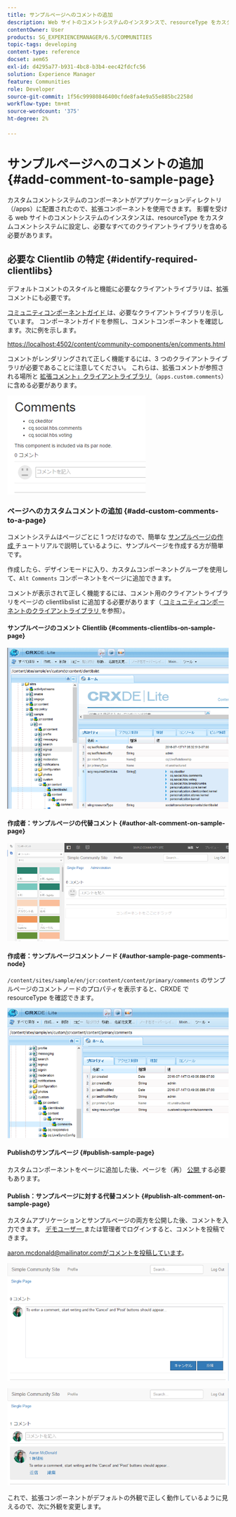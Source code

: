 ```yaml
---
title: サンプルページへのコメントの追加
description: Web サイトのコメントシステムのインスタンスで、resourceType をカスタムコメントシステムに設定し、必要なすべてのクライアントライブラリを含める方法について説明します。
contentOwner: User
products: SG_EXPERIENCEMANAGER/6.5/COMMUNITIES
topic-tags: developing
content-type: reference
docset: aem65
exl-id: d4295a77-b931-4bc8-b3b4-eec42fdcfc56
solution: Experience Manager
feature: Communities
role: Developer
source-git-commit: 1f56c99980846400cfde8fa4e9a55e885bc2258d
workflow-type: tm+mt
source-wordcount: '375'
ht-degree: 2%

---
```


# サンプルページへのコメントの追加  {#add-comment-to-sample-page}

カスタムコメントシステムのコンポーネントがアプリケーションディレクトリ（/apps）に配置されたので、拡張コンポーネントを使用できます。 影響を受ける web サイトのコメントシステムのインスタンスは、resourceType をカスタムコメントシステムに設定し、必要なすべてのクライアントライブラリを含める必要があります。

## 必要な Clientlib の特定 {#identify-required-clientlibs}

デフォルトコメントのスタイルと機能に必要なクライアントライブラリは、拡張コメントにも必要です。

[ コミュニティコンポーネントガイド ](/help/communities/components-guide.md) は、必要なクライアントライブラリを示しています。 コンポーネントガイドを参照し、コメントコンポーネントを確認します。次に例を示します。

[https://localhost:4502/content/community-components/en/comments.html](https://localhost:4502/content/community-components/en/comments.html)

コメントがレンダリングされて正しく機能するには、3 つのクライアントライブラリが必要であることに注意してください。 これらは、拡張コメントが参照される場所と [ 拡張コメント」クライアントライブラリ ](/help/communities/extend-create-components.md#create-a-client-library-folder) （`apps.custom.comments`）に含める必要があります。

![comments-component1](assets/comments-component1.png)

### ページへのカスタムコメントの追加 {#add-custom-comments-to-a-page}

コメントシステムはページごとに 1 つだけなので、簡単な [ サンプルページの作成 ](/help/communities/create-sample-page.md) チュートリアルで説明しているように、サンプルページを作成する方が簡単です。

作成したら、デザインモードに入り、カスタムコンポーネントグループを使用して、`Alt Comments` コンポーネントをページに追加できます。

コメントが表示されて正しく機能するには、コメント用のクライアントライブラリをページの clientlibslist に追加する必要があります（[ コミュニティコンポーネントのクライアントライブラリ ](/help/communities/clientlibs.md) を参照）。

#### サンプルページのコメント Clientlib {#comments-clientlibs-on-sample-page}

![comments-clientlibs-crxde](assets/comments-clientlibs-crxde.png)

#### 作成者：サンプルページの代替コメント {#author-alt-comment-on-sample-page}

![alt-comment](assets/alt-comment.png)

#### 作成者：サンプルページコメントノード {#author-sample-page-comments-node}

`/content/sites/sample/en/jcr:content/content/primary/comments` のサンプルページのコメントノードのプロパティを表示すると、CRXDE で resourceType を確認できます。

![verify-comment-crxde](assets/verify-comment-crxde.png)

#### Publishのサンプルページ {#publish-sample-page}

カスタムコンポーネントをページに追加した後、ページを（再） [ 公開 ](/help/communities/sites-console.md#publishing-the-site) する必要もあります。

#### Publish：サンプルページに対する代替コメント {#publish-alt-comment-on-sample-page}

カスタムアプリケーションとサンプルページの両方を公開した後、コメントを入力できます。 [ デモユーザー ](/help/communities/tutorials.md#demo-users) または管理者でログインすると、コメントを投稿できます。

aaron.mcdonald@mailinator.comがコメントを投稿しています。

![publish-alt-comment](assets/publish-alt-comment.png)

![publish-alt-comment1](assets/publish-alt-comment1.png)

これで、拡張コンポーネントがデフォルトの外観で正しく動作しているように見えるので、次に外観を変更します。
